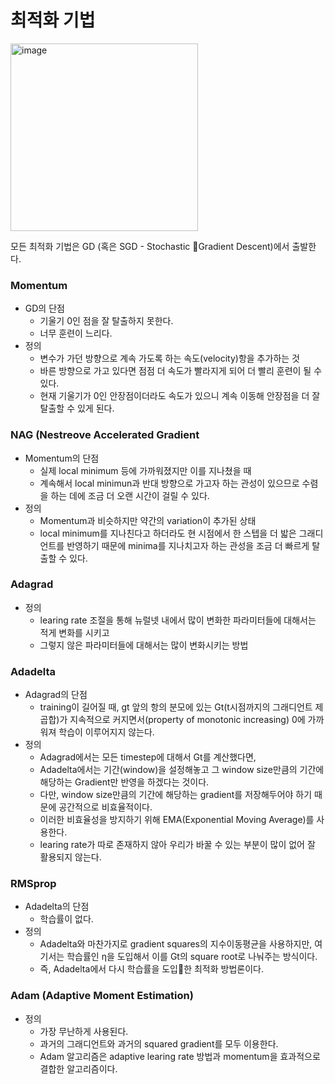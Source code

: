 # 최적화 기법
<img width="300" alt="image" src="https://github.com/scottXchoo/Deep_Learning_Deep_Dive/assets/107841492/ddc3f9c9-dc21-4c54-89fc-b0c1722ef2fd">

모든 최적화 기법은 GD (혹은 SGD - Stochastic Gradient Descent)에서 출발한다.

### Momentum
- GD의 단점
  - 기울기 0인 점을 잘 탈출하지 못한다.
  - 너무 훈련이 느리다.
- 정의
  - 변수가 가던 방향으로 계속 가도록 하는 속도(velocity)항을 추가하는 것
  - 바른 방향으로 가고 있다면 점점 더 속도가 빨라지게 되어 더 빨리 훈련이 될 수 있다.
  - 현재 기울기가 0인 안장점이더라도 속도가 있으니 계속 이동해 안장점을 더 잘 탈출할 수 있게 된다.

### NAG (Nestreove Accelerated Gradient
- Momentum의 단점
  - 실제 local minimum 등에 가까워졌지만 이를 지나쳤을 때
  - 계속해서 local minimun과 반대 방향으로 가고자 하는 관성이 있으므로 수렴을 하는 데에 조금 더 오랜 시간이 걸릴 수 있다.
- 정의
  - Momentum과 비슷하지만 약간의 variation이 추가된 상태
  - local minimum를 지나친다고 하더라도 현 시점에서 한 스텝을 더 밟은 그래디언트를 반영하기 때문에 minima를 지나치고자 하는 관성을 조금 더 빠르게 탈출할 수 있다.

### Adagrad
- 정의
  - learing rate 조절을 통해 뉴럴넷 내에서 많이 변화한 파라미터들에 대해서는 적게 변화를 시키고
  - 그렇지 않은 파라미터들에 대해서는 많이 변화시키는 방법

### Adadelta
- Adagrad의 단점
  - training이 길어질 때, gt 앞의 항의 분모에 있는 Gt(t시점까지의 그래디언트 제곱합)가 지속적으로 커지면서(property of monotonic increasing) 0에 가까워져 학습이 이루어지지 않는다.
- 정의
  - Adagrad에서는 모든 timestep에 대해서 Gt를 계산했다면,
  - Adadelta에서는 기간(window)을 설정해놓고 그 window size만큼의 기간에 해당하는 Gradient만 반영을 하겠다는 것이다.
  - 다만, window size만큼의 기간에 해당하는 gradient를 저장해두어야 하기 때문에 공간적으로 비효율적이다.
  - 이러한 비효율성을 방지하기 위해 EMA(Exponential Moving Average)를 사용한다.
  - learing rate가 따로 존재하지 않아 우리가 바꿀 수 있는 부분이 많이 없어 잘 활용되지 않는다.

### RMSprop
- Adadelta의 단점
  - 학습률이 없다.
- 정의
  - Adadelta와 마찬가지로 gradient squares의 지수이동평균을 사용하지만, 여기서는 학습률인 η을 도입해서 이를 Gt의 square root로 나눠주는 방식이다.
  - 즉, Adadelta에서 다시 학습률을 도입한 최적화 방법론이다.

### Adam (Adaptive Moment Estimation)
- 정의
  - 가장 무난하게 사용된다.
  - 과거의 그래디언트와 과거의 squared gradient를 모두 이용한다.
  - Adam 알고리즘은 adaptive learing rate 방법과 momentum을 효과적으로 결합한 알고리즘이다.
